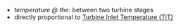 - *temperature @ the:* between two turbine stages
- directly proportional to [Turbine Inlet Temperature (TIT)](./Turbine%20Inlet%20Temperature%20(TIT).md)